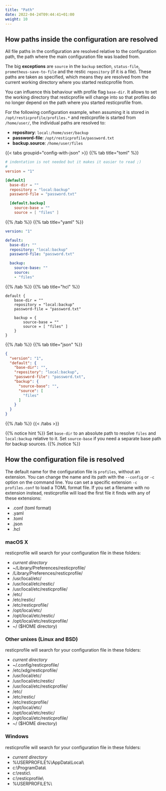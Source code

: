 ```yaml
---
title: "Path"
date: 2022-04-24T09:44:41+01:00
weight: 10
---
```


## How paths inside the configuration are resolved

All file paths in the configuration are resolved relative to the configuration path, the path where 
the main configuration file was loaded from. 

The big **exceptions** are `source` in the `backup` section, `status-file`, `prometheus-save-to-file` and the 
restic `repository` (if it is a file). These paths are taken as specified, which means they are resolved 
from the current working directory where you started resticprofile from. 

You can influence this behaviour with profile flag `base-dir`. It allows to set the working directory 
that resticprofile will change into so that profiles do no longer depend on the path where you started 
resticprofile from.

For the following configuration example, when assuming it is stored in `/opt/resticprofile/profiles.*` and 
resticprofile is started from `/home/user/`, the individual paths are resolved to:
* **repository**: `local:/home/user/backup`
* **password-file**: `/opt/resticprofile/password.txt`
* **backup.source**: `/home/user/files`


{{< tabs groupid="config-with-json" >}}
{{% tab title="toml" %}}

```toml
# indentation is not needed but it makes it easier to read ;)
#
version = "1"

[default]
  base-dir = ""
  repository = "local:backup"
  password-file = "password.txt"

  [default.backup]
    source-base = ""
    source = [ "files" ]
```

{{% /tab %}}
{{% tab title="yaml" %}}

```yaml
version: "1"

default:
  base-dir: ""
  repository: "local:backup"
  password-file: "password.txt"

  backup:
    source-base: ""
    source:
    - "files"
```

{{% /tab %}}
{{% tab title="hcl" %}}

```hcl
default {
    base-dir = ""
    repository = "local:backup"
    password-file = "password.txt"

    backup = {
        source-base = ""
        source = [ "files" ]
    }
}
```

{{% /tab %}}
{{% tab title="json" %}}

```json
{
  "version": "1",
  "default": {
    "base-dir": "",
    "repository": "local:backup",
    "password-file": "password.txt",
    "backup": {
      "source-base": "",
      "source": [
        "files"
      ]
    }
  }
}
```

{{% /tab %}}
{{< /tabs >}}

{{% notice hint %}}
Set `base-dir` to an absolute path to resolve `files` and `local:backup` relative to it.
Set `source-base` if you need a separate base path for backup sources.
{{% /notice %}}

## How the configuration file is resolved

The default name for the configuration file is `profiles`, without an extension.
You can change the name and its path with the `--config` or `-c` option on the command line.
You can set a specific extension `-c profiles.conf` to load a TOML format file.
If you set a filename with no extension instead, resticprofile will load the first file it finds with any of these extensions:
- .conf (toml format)
- .yaml
- .toml
- .json
- .hcl

### macOS X

resticprofile will search for your configuration file in these folders:
- _current directory_
- ~/Library/Preferences/resticprofile/
- /Library/Preferences/resticprofile/
- /usr/local/etc/
- /usr/local/etc/restic/
- /usr/local/etc/resticprofile/
- /etc/
- /etc/restic/
- /etc/resticprofile/
- /opt/local/etc/
- /opt/local/etc/restic/
- /opt/local/etc/resticprofile/
- ~/ ($HOME directory)

### Other unixes (Linux and BSD)

resticprofile will search for your configuration file in these folders:
- _current directory_
- ~/.config/resticprofile/
- /etc/xdg/resticprofile/
- /usr/local/etc/
- /usr/local/etc/restic/
- /usr/local/etc/resticprofile/
- /etc/
- /etc/restic/
- /etc/resticprofile/
- /opt/local/etc/
- /opt/local/etc/restic/
- /opt/local/etc/resticprofile/
- ~/ ($HOME directory)

### Windows

resticprofile will search for your configuration file in these folders:
- _current directory_
- %USERPROFILE%\AppData\Local\
- c:\ProgramData\
- c:\restic\
- c:\resticprofile\
- %USERPROFILE%\
